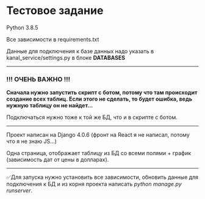 # Тестовое задание

Python 3.8.5

Все зависимости в requirements.txt

Данные для подключения к базе данных надо указать в kanal_service/settings.py в блоке **DATABASES**

---

### !!! ОЧЕНЬ ВАЖНО !!! 
**Сначала нужно запустить скрипт с ботом, потому что там происходит создание всех таблиц. Если этого не сделать, то будет ошибка, ведь нужную таблицу он не найдет...**

Подключаться нужно тоже к той же БД, что и в скрипте с ботом.

---

Проект написан на Django 4.0.6 (фронт на React я не написал, потому что я не знаю JS...)

Одна страница, отображает таблицу из БД со всеми полями + график (зависимость дат от цены в долларах).

---

:white_check_mark:Для запуска нужно установить все зависимости, обновить данные для подключения к БД и из корня проекта написать _python manage.py runserver_.
